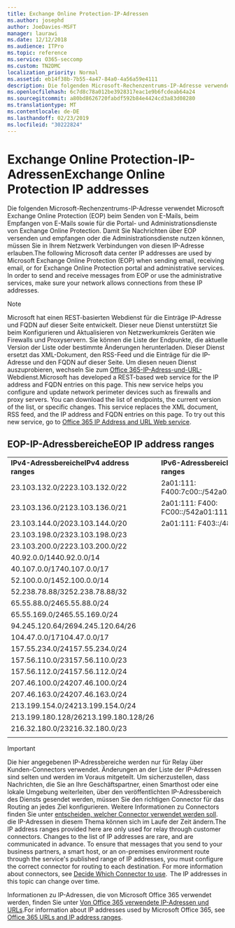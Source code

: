 ```yaml
---
title: Exchange Online Protection-IP-Adressen
ms.author: josephd
author: JoeDavies-MSFT
manager: laurawi
ms.date: 12/12/2018
ms.audience: ITPro
ms.topic: reference
ms.service: O365-seccomp
ms.custom: TN2DMC
localization_priority: Normal
ms.assetid: eb14f38b-7b55-4a47-84a0-4a56a59e4111
description: Die folgenden Microsoft-Rechenzentrums-IP-Adresse verwendet Microsoft Exchange Online Protection (EOP) beim Senden von E-Mails, beim Empfangen von E-Mails sowie für die Portal- und Administrationsdienste von Exchange Online Protection. Damit Sie Nachrichten über EOP versenden und empfangen oder die Administrationsdienste nutzen können, müssen Sie in Ihrem Netzwerk Verbindungen von diesen IP-Adresse erlauben.
ms.openlocfilehash: 6c7d8c78a012be3928317eac1e9b6fcdeab64a24
ms.sourcegitcommit: a80bd8626720fabdf592b84e4424cd3a83d08280
ms.translationtype: MT
ms.contentlocale: de-DE
ms.lasthandoff: 02/23/2019
ms.locfileid: "30222824"
---
```

# <a name="exchange-online-protection-ip-addresses"></a><span data-ttu-id="62c6f-104">Exchange Online Protection-IP-Adressen</span><span class="sxs-lookup"><span data-stu-id="62c6f-104">Exchange Online Protection IP addresses</span></span>

<span data-ttu-id="62c6f-p102">Die folgenden Microsoft-Rechenzentrums-IP-Adresse verwendet Microsoft Exchange Online Protection (EOP) beim Senden von E-Mails, beim Empfangen von E-Mails sowie für die Portal- und Administrationsdienste von Exchange Online Protection. Damit Sie Nachrichten über EOP versenden und empfangen oder die Administrationsdienste nutzen können, müssen Sie in Ihrem Netzwerk Verbindungen von diesen IP-Adresse erlauben.</span><span class="sxs-lookup"><span data-stu-id="62c6f-p102">The following Microsoft data center IP addresses are used by Microsoft Exchange Online Protection (EOP) when sending email, receiving email, or for Exchange Online Protection portal and administrative services. In order to send and receive messages from EOP or use the administrative services, make sure your network allows connections from these IP addresses.</span></span>
 
> [!NOTE]
> <span data-ttu-id="62c6f-p103">Microsoft hat einen REST-basierten Webdienst für die Einträge IP-Adresse und FQDN auf dieser Seite entwickelt. Dieser neue Dienst unterstützt Sie beim Konfigurieren und Aktualisieren von Netzwerkumkreis Geräten wie Firewalls und Proxyservern. Sie können die Liste der Endpunkte, die aktuelle Version der Liste oder bestimmte Änderungen herunterladen. Dieser Dienst ersetzt das XML-Dokument, den RSS-Feed und die Einträge für die IP-Adresse und den FQDN auf dieser Seite. Um diesen neuen Dienst auszuprobieren, wechseln Sie zum [Office 365-IP-Adress-und-URL-](https://docs.microsoft.com/office365/enterprise/office-365-ip-web-service)Webdienst.</span><span class="sxs-lookup"><span data-stu-id="62c6f-p103">Microsoft has developed a REST-based web service for the IP address and FQDN entries on this page. This new service helps you configure and update network perimeter devices such as firewalls and proxy servers. You can download the list of endpoints, the current version of the list, or specific changes. This service replaces the XML document, RSS feed, and the IP address and FQDN entries on this page. To try out this new service, go to [Office 365 IP Address and URL Web service](https://docs.microsoft.com/office365/enterprise/office-365-ip-web-service).</span></span> 
 
## <a name="eop-ip-address-ranges"></a><span data-ttu-id="62c6f-112">EOP-IP-Adressbereiche</span><span class="sxs-lookup"><span data-stu-id="62c6f-112">EOP IP address ranges</span></span>

||||
|:-----|:-----|:-----|
|<span data-ttu-id="62c6f-113">**IPv4-Adressbereiche**</span><span class="sxs-lookup"><span data-stu-id="62c6f-113">**IPv4 address ranges**</span></span> <br/> |<span data-ttu-id="62c6f-114">**IPv6-Adressbereiche**</span><span class="sxs-lookup"><span data-stu-id="62c6f-114">**IPv6 address ranges**</span></span> <br/> |
| <span data-ttu-id="62c6f-115">23.103.132.0/22</span><span class="sxs-lookup"><span data-stu-id="62c6f-115">23.103.132.0/22</span></span> | <span data-ttu-id="62c6f-116">2a01:111: F400:7c00::/54</span><span class="sxs-lookup"><span data-stu-id="62c6f-116">2a01:111:f400:7c00::/54</span></span> |
| <span data-ttu-id="62c6f-117">23.103.136.0/21</span><span class="sxs-lookup"><span data-stu-id="62c6f-117">23.103.136.0/21</span></span> | <span data-ttu-id="62c6f-118">2a01:111: F400: FC00::/54</span><span class="sxs-lookup"><span data-stu-id="62c6f-118">2a01:111:f400:fc00::/54</span></span> |
| <span data-ttu-id="62c6f-119">23.103.144.0/20</span><span class="sxs-lookup"><span data-stu-id="62c6f-119">23.103.144.0/20</span></span> | <span data-ttu-id="62c6f-120">2a01:111: F403::/48</span><span class="sxs-lookup"><span data-stu-id="62c6f-120">2a01:111:f403::/48</span></span> |
| <span data-ttu-id="62c6f-121">23.103.198.0/23</span><span class="sxs-lookup"><span data-stu-id="62c6f-121">23.103.198.0/23</span></span> |  |
| <span data-ttu-id="62c6f-122">23.103.200.0/22</span><span class="sxs-lookup"><span data-stu-id="62c6f-122">23.103.200.0/22</span></span> |  |
| <span data-ttu-id="62c6f-123">40.92.0.0/14</span><span class="sxs-lookup"><span data-stu-id="62c6f-123">40.92.0.0/14</span></span> |  |
| <span data-ttu-id="62c6f-124">40.107.0.0/17</span><span class="sxs-lookup"><span data-stu-id="62c6f-124">40.107.0.0/17</span></span> |  |
| <span data-ttu-id="62c6f-125">52.100.0.0/14</span><span class="sxs-lookup"><span data-stu-id="62c6f-125">52.100.0.0/14</span></span> |  |
| <span data-ttu-id="62c6f-126">52.238.78.88/32</span><span class="sxs-lookup"><span data-stu-id="62c6f-126">52.238.78.88/32</span></span> |  |
| <span data-ttu-id="62c6f-127">65.55.88.0/24</span><span class="sxs-lookup"><span data-stu-id="62c6f-127">65.55.88.0/24</span></span> |  |
| <span data-ttu-id="62c6f-128">65.55.169.0/24</span><span class="sxs-lookup"><span data-stu-id="62c6f-128">65.55.169.0/24</span></span> |  |
| <span data-ttu-id="62c6f-129">94.245.120.64/26</span><span class="sxs-lookup"><span data-stu-id="62c6f-129">94.245.120.64/26</span></span> |  |
| <span data-ttu-id="62c6f-130">104.47.0.0/17</span><span class="sxs-lookup"><span data-stu-id="62c6f-130">104.47.0.0/17</span></span> |  |
| <span data-ttu-id="62c6f-131">157.55.234.0/24</span><span class="sxs-lookup"><span data-stu-id="62c6f-131">157.55.234.0/24</span></span> |  |
| <span data-ttu-id="62c6f-132">157.56.110.0/23</span><span class="sxs-lookup"><span data-stu-id="62c6f-132">157.56.110.0/23</span></span> |  |
| <span data-ttu-id="62c6f-133">157.56.112.0/24</span><span class="sxs-lookup"><span data-stu-id="62c6f-133">157.56.112.0/24</span></span> |  |
| <span data-ttu-id="62c6f-134">207.46.100.0/24</span><span class="sxs-lookup"><span data-stu-id="62c6f-134">207.46.100.0/24</span></span> |  |
| <span data-ttu-id="62c6f-135">207.46.163.0/24</span><span class="sxs-lookup"><span data-stu-id="62c6f-135">207.46.163.0/24</span></span> |  |
| <span data-ttu-id="62c6f-136">213.199.154.0/24</span><span class="sxs-lookup"><span data-stu-id="62c6f-136">213.199.154.0/24</span></span> |  |
| <span data-ttu-id="62c6f-137">213.199.180.128/26</span><span class="sxs-lookup"><span data-stu-id="62c6f-137">213.199.180.128/26</span></span> |  |
| <span data-ttu-id="62c6f-138">216.32.180.0/23</span><span class="sxs-lookup"><span data-stu-id="62c6f-138">216.32.180.0/23</span></span> |  |
||||
 
> [!IMPORTANT]
> <span data-ttu-id="62c6f-p104">Die hier angegebenen IP-Adressbereiche werden nur für Relay über Kunden-Connectors verwendet. Änderungen an der Liste der IP-Adressen sind selten und werden im Voraus mitgeteilt. Um sicherzustellen, dass Nachrichten, die Sie an Ihre Geschäftspartner, einen Smarthost oder eine lokale Umgebung weiterleiten, über den veröffentlichten IP-Adressbereich des Diensts gesendet werden, müssen Sie den richtigen Connector für das Routing an jedes Ziel konfigurieren. Weitere Informationen zu Connectors finden Sie unter [entscheiden, welcher Connector verwendet werden soll](https://docs.microsoft.com/exchange/mail-flow-best-practices/use-connectors-to-configure-mail-flow/set-up-connectors-to-route-mail). die IP-Adressen in diesem Thema können sich im Laufe der Zeit ändern.</span><span class="sxs-lookup"><span data-stu-id="62c6f-p104">The IP address ranges provided here are only used for relay through customer connectors. Changes to the list of IP addresses are rare, and are communicated in advance. To ensure that messages that you send to your business partners, a smart host, or an on-premises environment route through the service's published range of IP addresses, you must configure the correct connector for routing to each destination. For more information about connectors, see [Decide Which Connector to use](https://docs.microsoft.com/exchange/mail-flow-best-practices/use-connectors-to-configure-mail-flow/set-up-connectors-to-route-mail).  The IP addresses in this topic can change over time.</span></span>  
 
<span data-ttu-id="62c6f-144">Informationen zu IP-Adressen, die von Microsoft Office 365 verwendet werden, finden Sie unter [Von Office 365 verwendete IP-Adressen und URLs](https://go.microsoft.com/fwlink/p/?LinkId=324165).</span><span class="sxs-lookup"><span data-stu-id="62c6f-144">For information about IP addresses used by Microsoft Office 365, see [Office 365 URLs and IP address ranges](https://go.microsoft.com/fwlink/p/?LinkId=324165).</span></span>

